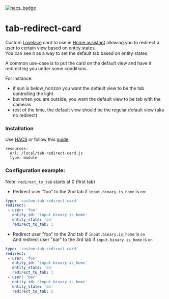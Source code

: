 [![hacs_badge](https://img.shields.io/badge/HACS-Custom-orange.svg?style=for-the-badge)](https://github.com/custom-components/hacs)  

# tab-redirect-card
Custom [Lovelace](https://www.home-assistant.io/lovelace) card to use in [Home assistant](https://www.home-assistant.io/) allowing you to redirect a user to certain view based on entity states.  
You can see it as a way to set the default tab based on entity states.  

A common use-case is to put the card on the default view and have it redirecting you under some conditions.  

For instance:
- if sun is below_horizon you want the default view to be the tab controlling the light
- but when you are outside, you want the default view to be tab with the cameras
- rest of the time, the default view should be the regular default view (aka no redirect)

### Installation
Use [HACS](https://hacs.xyz/) or follow this [guide](https://github.com/thomasloven/hass-config/wiki/Lovelace-Plugins)

```
resources:
  url: /local/tab-redirect-card.js
  type: module
```

### Configuration example:
Note: `redirect_to_tab` starts at 0 (first tab)  

 - Redirect user "foo" to the 2nd tab if `input.binary.is_home` is `on`:
```yaml
type: 'custom:tab-redirect-card'
redirect:
 - user: 'foo'
   entity_id: 'input.binary.is_home'
   entity_state: 'on'
   redirect_to_tab: 1
```

 - Redirect user "foo" to the 2nd tab if `input.binary.is_home` is `on`  
   And redirect user "bar" to the 3rd tab if `input.binary.is_home` is `on`  
```yaml
type: 'custom:tab-redirect-card'
redirect:
 - user: 'foo'
   entity_id: 'input.binary.is_home'
   entity_state: 'on'
   redirect_to_tab: 1
 - user: 'bar'
   entity_id: 'input.binary.is_home'
   entity_state: 'on'
   redirect_to_tab: 2
```
